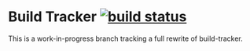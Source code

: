 # Build Tracker [![build status](https://img.shields.io/travis/paularmstrong/build-tracker/master.svg?style=flat-square)](https://travis-ci.org/paularmstrong/build-tracker)

This is a work-in-progress branch tracking a full rewrite of build-tracker.

